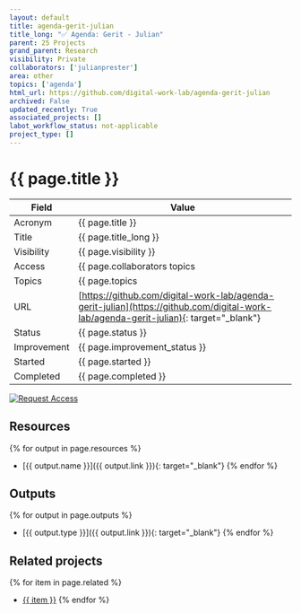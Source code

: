```yaml
---
layout: default
title: agenda-gerit-julian
title_long: "✅ Agenda: Gerit - Julian"
parent: 25 Projects
grand_parent: Research
visibility: Private
collaborators: ['julianprester']
area: other
topics: ['agenda']
html_url: https://github.com/digital-work-lab/agenda-gerit-julian
archived: False
updated_recently: True
associated_projects: []
labot_workflow_status: not-applicable
project_type: []
---
```


# {{ page.title }}

Field               | Value
------------------- | ----------------------------------
Acronym             | {{ page.title }}
Title               | {{ page.title_long }}
Visibility          | {{ page.visibility }}
Access              | {{ page.collaborators topics | join: ", "}}
Topics              | {{ page.topics | join: ", " }}
URL                 | [https://github.com/digital-work-lab/agenda-gerit-julian](https://github.com/digital-work-lab/agenda-gerit-julian){: target="_blank"}
Status              | {{ page.status }}
Improvement         | {{ page.improvement_status }}
Started             | {{ page.started }}
Completed           | {{ page.completed }}

[![Request Access](https://img.shields.io/badge/Request-Access-blue?style=for-the-badge)](https://github.com/digital-work-lab/handbook/issues/new?assignees=geritwagner&labels=access+request&template=request-repo-access.md&title=%5BAccess+Request%5D+Request+for+access+to+repository)

## Resources

{% for output in page.resources %}
- [{{ output.name }}]({{ output.link }}){: target="_blank"}
{% endfor %}
## Outputs

{% for output in page.outputs %}
- [{{ output.type }}]({{ output.link }}){: target="_blank"}
{% endfor %}
## Related projects 

{% for item in page.related %}
- <a href="{{ item }}">{{ item }}</a>
{% endfor %}
